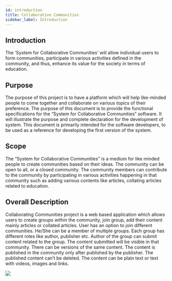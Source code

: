 ```yaml
---
id: introduction
title: Collaborative Communities
sidebar_label: Introduction
---
```



## Introduction

The ‘System for Collaborative Communities’ will allow individual users to form communities, participate in various activities defined in the community, and thus, enhance its value for the society in terms of education.

## Purpose

The purpose of this project is to have a platform which will help like-minded people to come together and collaborate on various topics of their preference. The purpose of this document is to provide the functional specifications for the “System for Collaborative Communities” software. It will illustrate the purpose and complete declaration for the development of system. This document is primarily intended for the software developers, to be used as a reference for developing the first version of the system.

## Scope

The “System for Collaborative Communities” is a medium for like minded people to create communities based on their ideas. The community can be open to all, or a closed community. The community members can contribute to the community by participating in various activities happening in that community such as adding various contents like articles, collating articles related to education.

## Overall Description

Collaborating Communities project is a web based application which allows users to create groups within the community, join group, add their content mainly articles or collated articles. User has an option to join different communities. He/She can be a member of multiple groups. Each group has different roles like author, publisher etc. Author of the group can submit content related to the group. The content submitted will be visible in that community. There can be versions of the same content. The content is published in the community only after published by the publisher. The published content can’t be deleted. The content can be plain text or text with videos, images and links.

<img src="/docs-collaboration-system/img/collab_desc.png">
